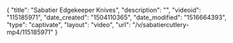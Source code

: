 {
    "title": "Sabatier Edgekeeper Knives",
    "description": "",
    "videoid": "115185971",
    "date_created": "1504110365",
    "date_modified": "1516664393",
    "type": "captivate",
    "layout": "video",
    "url": "\/v\/sabatiercutlery-mp4\/115185971"
}